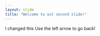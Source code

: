 ```yaml
---
layout: slide
title: "Welcome to out second slide!"
---
```

I changed this
Use the left arrow to go back!
